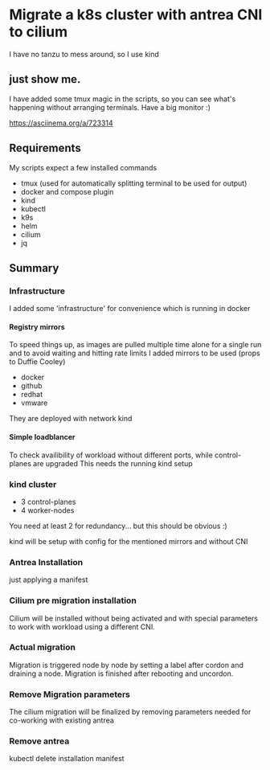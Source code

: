 # Migrate a k8s cluster with antrea CNI to cilium

I have no tanzu to mess around, so I use kind

## just show me.
I have added some tmux magic in the scripts, so you can see what's happening without arranging terminals.
Have a big monitor :)

https://asciinema.org/a/723314

## Requirements

My scripts expect a few installed commands

- tmux (used for automatically splitting terminal to be used for output)
- docker and compose plugin
- kind
- kubectl
- k9s
- helm
- cilium
- jq

## Summary

### Infrastructure

I added some 'infrastructure' for convenience which is running in docker

#### Registry mirrors

To speed things up, as images are pulled multiple time alone for a single run and to avoid waiting and hitting rate limits I added mirrors to be used
(props to Duffie Cooley)

- docker
- github
- redhat
- vmware

They are deployed with network kind

#### Simple loadblancer

To check availibility of workload without different ports, while control-planes are upgraded
This needs the running kind setup


### kind cluster

- 3 control-planes
- 4 worker-nodes

You need at least 2 for redundancy... but this should be obvious :)

kind will be setup with config for the mentioned mirrors and without CNI

### Antrea Installation

just applying a manifest

### Cilium pre migration installation

Cilium will be installed without being activated and with special parameters to work with workload using a different CNI.

### Actual migration

Migration is triggered node by node by setting a label after cordon and draining a node.
Migration is finished after rebooting and uncordon.


### Remove Migration parameters

The cilium migration will be finalized by removing parameters needed for co-working with existing antrea

### Remove antrea

kubectl delete installation manifest
